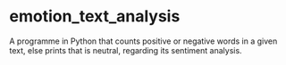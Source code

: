 # emotion_text_analysis
A programme in Python that counts positive or negative words in a given text, else prints that is neutral, regarding its sentiment analysis.
